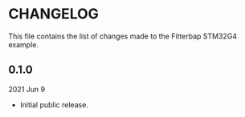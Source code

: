 
# CHANGELOG

This file contains the list of changes made to the Fitterbap STM32G4 example.


## 0.1.0

2021 Jun 9

*   Initial public release.
